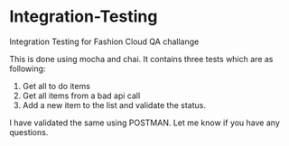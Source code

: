 # Integration-Testing
Integration Testing for Fashion Cloud QA challange

This is done using mocha and chai. 
It contains three tests which are as following:

1. Get all to do items
2. Get all items from a bad api call
3. Add a new item to the list and validate the status.

I have validated the same using POSTMAN. Let me know if you have any questions.
